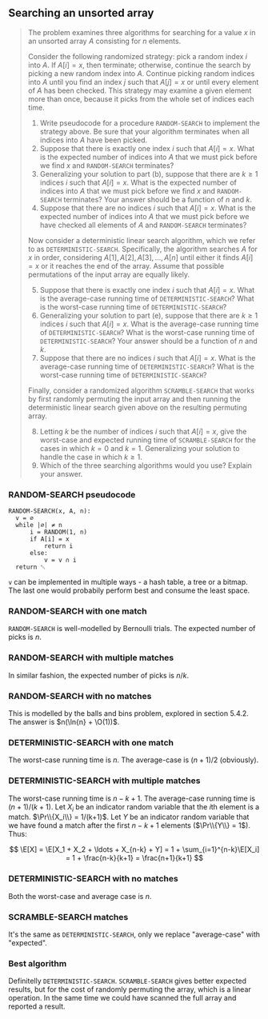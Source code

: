 ## Searching an unsorted array

> The problem examines three algorithms for searching for a value $x$ in an
> unsorted array $A$ consisting for $n$ elements.
>
> Consider the following randomized strategy: pick a random index $i$ into $A$.
> If $A[i] = x$, then terminate; otherwise, continue the search by picking a new
> random index into $A$. Continue picking random indices into $A$ until you find
> an index $j$ such that $A[j] = x$ or until every element of $A$ has been
> checked. This strategy may examine a given element more than once, because it
> picks from the whole set of indices each time.
>
> 1. Write pseudocode for a procedure `RANDOM-SEARCH` to implement the strategy
>    above. Be sure that your algorithm terminates when all indices into $A$
>    have been picked.
> 2. Suppose that there is exactly one index $i$ such that $A[i] = x$. What is
>    the expected number of indices into $A$ that we must pick before we find
>    $x$ and `RANDOM-SEARCH` terminates?
> 3. Generalizing your solution to part (b), suppose that there are $k \ge 1$
>    indices $i$ such that $A[i] = x$. What is the expected number of indices
>    into $A$ that we must pick before we find $x$ and `RANDOM-SEARCH`
>    terminates? Your answer should be a function of $n$ and $k$.
> 4. Suppose that there are no indices $i$ such that $A[i] = x$. What is the
>    expected number of indices into $A$ that we must pick before we have
>    checked all elements of $A$ and `RANDOM-SEARCH` terminates?
>
> Now consider a deterministic linear search algorithm, which we refer to as
> `DETERMINISTIC-SEARCH`. Specifically, the algorithm searches $A$ for $x$ in
> order, considering $A[1], A[2], A[3], \ldots, A[n]$ until either it finds
> $A[i] = x$ or it reaches the end of the array. Assume that possible
> permutations of the input array are equally likely.
>
> 5. Suppose that there is exactly one index $i$ such that $A[i] = x$. What is
>    the average-case running time of `DETERMINISTIC-SEARCH`? What is the
>    worst-case running time of `DETERMINISTIC-SEARCH`?
> 6. Generalizing your solution to part (e), suppose that there are $k \ge 1$
>    indices $i$ such that $A[i] = x$. What is the average-case running time of
>    `DETERMINISTIC-SEARCH`? What is the worst-case running time of
>    `DETERMINISTIC-SEARCH`? Your answer should be a function of $n$ and $k$.
> 7. Suppose that there are no indices $i$ such that $A[i] = x$. What is the
>    average-case running time of `DETERMINISTIC-SEARCH`? What is the
>    worst-case running time of `DETERMINISTIC-SEARCH`?
>
> Finally, consider a randomized algorithm `SCRAMBLE-SEARCH` that works by
> first randomly permuting the input array and then running the deterministic
> linear search given above on the resulting permuting array.
>
> 8. Letting $k$ be the number of indices $i$ such that $A[i] = x$, give the
>    worst-case and expected running time of `SCRAMBLE-SEARCH` for the cases in
>    which $k = 0$ and $k = 1$. Generalizing your solution to handle the case
>    in which $k \ge 1$.
> 9. Which of the three searching algorithms would you use? Explain your
>    answer.

### RANDOM-SEARCH pseudocode

    RANDOM-SEARCH(x, A, n):
      v = ∅
      while |∅| ≠ n
          i = RANDOM(1, n)
          if A[i] = x
              return i
          else:
              v = v ∩ i
      return ␀

`v` can be implemented in multiple ways - a hash table, a tree or a bitmap. The
last one would probabily perform best and consume the least space.

### RANDOM-SEARCH with one match

`RANDOM-SEARCH` is well-modelled by Bernoulli trials. The expected number of
picks is $n$.

### RANDOM-SEARCH with multiple matches

In similar fashion, the expected number of picks is $n/k$.

### RANDOM-SEARCH with no matches

This is modelled by the balls and bins problem, explored in section 5.4.2. The
answer is $n(\ln{n} + \O(1))$.

### DETERMINISTIC-SEARCH with one match

The worst-case running time is $n$. The average-case is $(n+1)/2$ (obviously).

### DETERMINISTIC-SEARCH with multiple matches

The worst-case running time is $n-k+1$. The average-case running time is
$(n+1)/(k+1)$. Let $X_i$ be an indicator random variable that the $i$th element
is a match. $\Pr\\{X_i\\} = 1/(k+1)$. Let $Y$ be an indicator random variable
that we have found a match after the first $n-k+1$ elements ($\Pr\\{Y\\} = 1$).
Thus:

$$ \E[X] = \E[X_1 + X_2 + \ldots + X_{n-k} + Y]
         = 1 + \sum_{i=1}^{n-k}\E[X_i]
         = 1 + \frac{n-k}{k+1}
         = \frac{n+1}{k+1} $$

### DETERMINISTIC-SEARCH with no matches

Both the worst-case and average case is $n$.

### SCRAMBLE-SEARCH matches

It's the same as `DETERMINISTIC-SEARCH`, only we replace "average-case" with
"expected".

### Best algorithm

Definitelly `DETERMINISTIC-SEARCH`. `SCRAMBLE-SEARCH` gives better expected
results, but for the cost of randomly permuting the array, which is a linear
operation. In the same time we could have scanned the full array and reported a
result.
